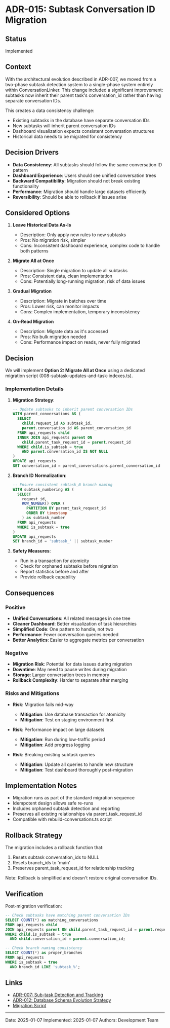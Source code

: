 # ADR-015: Subtask Conversation ID Migration

## Status

Implemented

## Context

With the architectural evolution described in ADR-007, we moved from a two-phase subtask detection system to a single-phase system entirely within ConversationLinker. This change included a significant improvement: subtasks now inherit their parent task's conversation_id rather than having separate conversation IDs.

This creates a data consistency challenge:

- Existing subtasks in the database have separate conversation IDs
- New subtasks will inherit parent conversation IDs
- Dashboard visualization expects consistent conversation structures
- Historical data needs to be migrated for consistency

## Decision Drivers

- **Data Consistency**: All subtasks should follow the same conversation ID pattern
- **Dashboard Experience**: Users should see unified conversation trees
- **Backward Compatibility**: Migration should not break existing functionality
- **Performance**: Migration should handle large datasets efficiently
- **Reversibility**: Should be able to rollback if issues arise

## Considered Options

1. **Leave Historical Data As-Is**
   - Description: Only apply new rules to new subtasks
   - Pros: No migration risk, simpler
   - Cons: Inconsistent dashboard experience, complex code to handle both patterns

2. **Migrate All at Once**
   - Description: Single migration to update all subtasks
   - Pros: Consistent data, clean implementation
   - Cons: Potentially long-running migration, risk of data issues

3. **Gradual Migration**
   - Description: Migrate in batches over time
   - Pros: Lower risk, can monitor impacts
   - Cons: Complex implementation, temporary inconsistency

4. **On-Read Migration**
   - Description: Migrate data as it's accessed
   - Pros: No bulk migration needed
   - Cons: Performance impact on reads, never fully migrated

## Decision

We will implement **Option 2: Migrate All at Once** using a dedicated migration script (008-subtask-updates-and-task-indexes.ts).

### Implementation Details

1. **Migration Strategy**:

   ```sql
   -- Update subtasks to inherit parent conversation IDs
   WITH parent_conversations AS (
     SELECT
       child.request_id AS subtask_id,
       parent.conversation_id AS parent_conversation_id
     FROM api_requests child
     INNER JOIN api_requests parent ON
       child.parent_task_request_id = parent.request_id
     WHERE child.is_subtask = true
       AND parent.conversation_id IS NOT NULL
   )
   UPDATE api_requests
   SET conversation_id = parent_conversations.parent_conversation_id
   ```

2. **Branch ID Normalization**:

   ```sql
   -- Ensure consistent subtask_N branch naming
   WITH subtask_numbering AS (
     SELECT
       request_id,
       ROW_NUMBER() OVER (
         PARTITION BY parent_task_request_id
         ORDER BY timestamp
       ) as subtask_number
     FROM api_requests
     WHERE is_subtask = true
   )
   UPDATE api_requests
   SET branch_id = 'subtask_' || subtask_number
   ```

3. **Safety Measures**:
   - Run in a transaction for atomicity
   - Check for orphaned subtasks before migration
   - Report statistics before and after
   - Provide rollback capability

## Consequences

### Positive

- **Unified Conversations**: All related messages in one tree
- **Cleaner Dashboard**: Better visualization of task hierarchies
- **Simplified Code**: One pattern to handle, not two
- **Performance**: Fewer conversation queries needed
- **Better Analytics**: Easier to aggregate metrics per conversation

### Negative

- **Migration Risk**: Potential for data issues during migration
- **Downtime**: May need to pause writes during migration
- **Storage**: Larger conversation trees in memory
- **Rollback Complexity**: Harder to separate after merging

### Risks and Mitigations

- **Risk**: Migration fails mid-way
  - **Mitigation**: Use database transaction for atomicity
  - **Mitigation**: Test on staging environment first

- **Risk**: Performance impact on large datasets
  - **Mitigation**: Run during low-traffic period
  - **Mitigation**: Add progress logging

- **Risk**: Breaking existing subtask queries
  - **Mitigation**: Update all queries to handle new structure
  - **Mitigation**: Test dashboard thoroughly post-migration

## Implementation Notes

- Migration runs as part of the standard migration sequence
- Idempotent design allows safe re-runs
- Includes orphaned subtask detection and reporting
- Preserves all existing relationships via parent_task_request_id
- Compatible with rebuild-conversations.ts script

## Rollback Strategy

The migration includes a rollback function that:

1. Resets subtask conversation_ids to NULL
2. Resets branch_ids to 'main'
3. Preserves parent_task_request_id for relationship tracking

Note: Rollback is simplified and doesn't restore original conversation IDs.

## Verification

Post-migration verification:

```sql
-- Check subtasks have matching parent conversation IDs
SELECT COUNT(*) as matching_conversations
FROM api_requests child
JOIN api_requests parent ON child.parent_task_request_id = parent.request_id
WHERE child.is_subtask = true
  AND child.conversation_id = parent.conversation_id;

-- Check branch naming consistency
SELECT COUNT(*) as proper_branches
FROM api_requests
WHERE is_subtask = true
  AND branch_id LIKE 'subtask_%';
```

## Links

- [ADR-007: Sub-task Detection and Tracking](adr-007-subtask-tracking.md)
- [ADR-012: Database Schema Evolution Strategy](adr-012-database-schema-evolution.md)
- [Migration Script](../../../scripts/db/migrations/008-subtask-updates-and-task-indexes.ts)

---

Date: 2025-01-07
Implemented: 2025-01-07
Authors: Development Team
